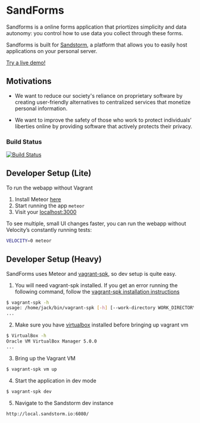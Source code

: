 # SandForms

Sandforms is a online forms application that priortizes simplicity and data autonomy: you control how to use data you collect through these forms.

Sandforms is built for [Sandstorm](https://sandstorm.io), a platform that allows you to easily host applications on your personal server.

[Try a live demo!](https://oasis.sandstorm.io/appdemo/ztxnreej8a0pqn97ccfhuckswjkrmsaavn85n5sgzk30tv2k4y9h)

## Motivations

- We want to reduce our society's reliance on proprietary software by creating user-friendly alternatives to centralized services that monetize personal information.

- We want to improve the safety of those who work to protect individuals’ liberties online by providing software that actively protects their privacy.

### Build Status
[![Build Status](https://snap-ci.com/sandforms/sandforms/branch/master/build_image)](https://snap-ci.com/sandforms/sandforms/branch/master)

## Developer Setup (Lite)

To run the webapp without Vagrant

1. Install Meteor [here](https://docs.meteor.com/#/basic/quickstart)
2. Start running the app `meteor`
3. Visit your [localhost:3000](http://localhost:3000)

To see multiple, small UI changes faster, you can run the webapp without Velocity’s constantly running tests:
```bash
VELOCITY=0 meteor
```

## Developer Setup (Heavy)

SandForms uses Meteor and [vagrant-spk](https://github.com/sandstorm-io/vagrant-spk), so dev setup is quite easy.

1. You will need vagrant-spk installed. If you get an error running the
following command, follow the [vagrant-spk installation
instructions](https://docs.sandstorm.io/en/latest/vagrant-spk/installation/)

  ```bash
  $ vagrant-spk -h
  usage: /home/jack/bin/vagrant-spk [-h] [--work-directory WORK_DIRECTORY]
  ...
  ```

2. Make sure you have [virtualbox](https://www.virtualbox.org/wiki/Downloads) installed before bringing up vagrant vm

  ```bash
  $ VirtualBox -h
  Oracle VM VirtualBox Manager 5.0.0
  ...
  ```

3. Bring up the Vagrant VM

  ```bash
  $ vagrant-spk vm up
  ```

4. Start the application in dev mode

  ```bash
  $ vagrant-spk dev
  ```

5. Navigate to the Sandstorm dev instance

  `http://local.sandstorm.io:6080/`

